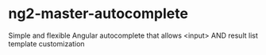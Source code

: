 # ng2-master-autocomplete
Simple and flexible Angular autocomplete that allows &lt;input> AND result list template customization
